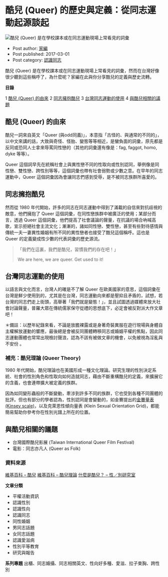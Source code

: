 # 酷兒 (Queer) 的歷史與定義：從同志運動起源談起

![酷兒 (Queer) 是在學校課本或在同志運動現場上常看見的詞彙](https://lgbtq.tw/wp-content/uploads/2017/02/DSC_1351.jpg)

- Post author: [家編](https://lgbtq.tw/author/ella901357lgbttw/ "「家編」的文章")
- Post published: 2017-03-01
- Post category: [認識同志](https://lgbtq.tw/category/%e8%aa%8d%e8%ad%98%e5%90%8c%e5%bf%97/)

酷兒 (Queer) 是在學校課本或在同志運動現場上常看見的詞彙，然而在台灣好像很少聽到這些稱呼了，為什麼呢？家編在此與你分享酷兒的定義與歷史流轉。

**目錄**

1 [酷兒 (Queer) 的由來](#ku_er_Queer_de_you_lai)
2 [同志擁抱酷兒](#tong_zhi_yong_bao_ku_er)
3 [台灣同志運動的使用](#tai_wan_tong_zhi_yun_dong_de_shi_yong)
4 [與酷兒相關的議題](#yu_ku_er_xiang_guan_de_yi_ti)

## 酷兒 (Queer) 的由來

酷兒一詞來自英文「Queer (與odd同義)」，本意指「古怪的、與通常的不同的」，以中文來講的話，大致與奇怪、怪胎、變態等等相近，是蠻負面的詞彙，原先都是反同或恐同人士拿來辱罵同性戀的（其他的詞彙還有像是：fag, faggot, homo, dyke 等等）。

Queer 這個詞早先在統稱社會上與異性戀不同的性取向或性別認同，舉例像是同性戀、雙性戀、跨性別等等，這個詞彙也帶有社會弱勢或少數之意。在早年的同志運動中，Queer 這個詞彙因為會讓同志們感到受辱，是不被同志族群所喜愛的。

## 同志擁抱酷兒

然而從 1980 年代開始，許多的同志在同志運動中得到了滿載的自信來對抗歧視的敵意，他們擁抱了 Queer 這個詞彙，在同性戀族群中被廣泛的使用；某部分而言，透過 Queer 這個詞彙，他們提高了社會議論的聲量，在抗議的場合吶喊高歌，宣示拒絕社會主流文化；漸漸的，諸如同性戀、雙性戀，甚至有些對待感情與傳統一夫一妻異性婚姻有所不同的異性戀者也接受了酷兒這個稱呼。這也是 Queer 的定義變成性少數的代表詞彙的歷史源流。

> 「我們在這裏，我們是酷兒，習慣我們的存在吧！」
> 
> We are here, we are queer. Get used to it!

## 台灣同志運動的使用

以語言與文化而言，台灣人的確是不了解 Queer 在歐美國家的意思，這個詞彙在台灣是鮮少使用到的，尤其是在台灣，同志運動向來都是壓抑且矛盾的，試想，若台灣的同志們走上街頭，高舉著「我們就是變態！」，並且試圖透過媒體來放大社會討論聲量，普羅大眾在傳統儒家保守從禮的思想底下，必定會被反對派大作文章吧！

＊備註：以歷年紀錄來看，不論是放膽裸露或是身著奇裝異服在遊行現場與身體自主權解放運動的響應，最後總是會被反同團體轉移同志或婚姻平權的焦點，因此同志運動團體也常常出現檢討聲浪，認為不該有被做文章的機會，以免被視為淫亂與不安份 。

### 補充：酷兒理論 (Queer Theory)

1980 年代開始，酷兒理論也在美國形成一種文化理論。研究生理的性別決定系統、社會的性別角色和性取向如何造就同志，藉由不斷重構酷兒的定義，來擴展它的含義，也會連帶擴大被定義的族群。

因為如同變形蟲般的不斷變動，牽涉到許多不同的族群，它也受到各種不同團體的批評。但也有部分的學者認為，性別認同是會變動的，如金賽提出的[金賽量表 (Kinsey scale)](https://lgbtq.tw%e6%88%91%e6%98%af%e5%90%8c%e6%80%a7%e6%88%80%e9%82%84%e6%98%af%e7%95%b0%e6%80%a7%e6%88%80%ef%bc%9f%e9%87%91%e8%b3%bd%e9%87%8f%e8%a1%a8%e7%b7%9a%e4%b8%8a%e6%b8%ac%e9%a9%97%e4%be%86%e8%a7%a3%e7%ad%94/)，以及克萊恩性傾向量表 (Klein Sexual Orientation Grid)，都能簡易幫助你參考你在性別光譜上所在的位置。

## 與酷兒相關的議題

- 台灣國際酷兒影展 (Taiwan International Queer Film Festival)
- 電影：同志亦凡人 (Queer as Folk)

### 資料來源

[維基百科 – 酷兒](https://zh.wikipedia.org/wiki/%E9%85%B7%E5%85%92)
[維基百科 – 酷兒理論](https://zh.wikipedia.org/wiki/%E9%85%B7%E5%84%BF%E7%90%86%E8%AE%BA)
[什麼是酷兒？ – 性／別研究室](https://www.google.com.tw/url?sa=t&rct=j&q=&esrc=s&source=web&cd=4&cad=rja&uact=8&ved=0ahUKEwj_28SllrPSAhWIu7wKHSV4DYMQFggsMAM&url=http%3A%2F%2Fsex.ncu.edu.tw%2Fmembers%2FNing%2Fpublication%2Facademic%2Fpapers%2Fwhat-is-queer.pdf&usg=AFQjCNGp1JMDN1FzMT2kMQEEPikZpnuuwQ)

**文章分類**
- 平權活動資訊
- 認識性別
- 認識性向
- 認識同志
- 同性婚姻
- 男同志話題
- 女同志話題
- 認識愛滋病
- 性別平等教育
- 研究與報告

**系列專題**
出櫃、同志婚攝、同志相關英文、性向好多種、愛滋、拉子束胸、跨性別
